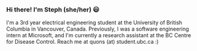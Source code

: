 ### Hi there! I'm Steph (she/her) 😃 

I'm a 3rd year electrical engineering student at the University of British Columbia in Vancouver, Canada. Previously, I was a software engineering intern at Microsoft, and I'm currently a research assistant at the BC Centre for Disease Control. Reach me at quons (at) student.ubc.ca :) 

<!--
**StephanieQuon/StephanieQuon** is a ✨ _special_ ✨ repository because its `README.md` (this file) appears on your GitHub profile.

Here are some ideas to get you started:

- 🔭 I’m currently working on ...
- 🌱 I’m currently learning ...
- 👯 I’m looking to collaborate on ...
- 🤔 I’m looking for help with ...
- 💬 Ask me about ...
- 📫 How to reach me: ...
- 😄 Pronouns: ...
- ⚡ Fun fact: ... 
-->

